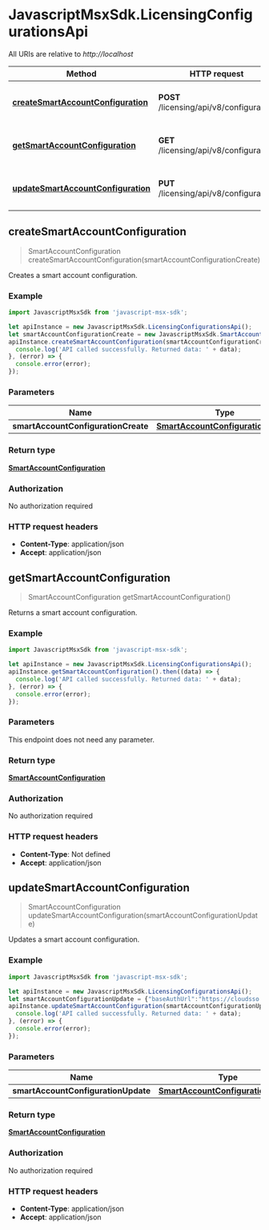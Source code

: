 # JavascriptMsxSdk.LicensingConfigurationsApi

All URIs are relative to *http://localhost*

Method | HTTP request | Description
------------- | ------------- | -------------
[**createSmartAccountConfiguration**](LicensingConfigurationsApi.md#createSmartAccountConfiguration) | **POST** /licensing/api/v8/configuration | Creates a smart account configuration.
[**getSmartAccountConfiguration**](LicensingConfigurationsApi.md#getSmartAccountConfiguration) | **GET** /licensing/api/v8/configuration | Returns a smart account configuration.
[**updateSmartAccountConfiguration**](LicensingConfigurationsApi.md#updateSmartAccountConfiguration) | **PUT** /licensing/api/v8/configuration | Updates a smart account configuration.



## createSmartAccountConfiguration

> SmartAccountConfiguration createSmartAccountConfiguration(smartAccountConfigurationCreate)

Creates a smart account configuration.

### Example

```javascript
import JavascriptMsxSdk from 'javascript-msx-sdk';

let apiInstance = new JavascriptMsxSdk.LicensingConfigurationsApi();
let smartAccountConfigurationCreate = new JavascriptMsxSdk.SmartAccountConfigurationCreate(); // SmartAccountConfigurationCreate | 
apiInstance.createSmartAccountConfiguration(smartAccountConfigurationCreate).then((data) => {
  console.log('API called successfully. Returned data: ' + data);
}, (error) => {
  console.error(error);
});

```

### Parameters


Name | Type | Description  | Notes
------------- | ------------- | ------------- | -------------
 **smartAccountConfigurationCreate** | [**SmartAccountConfigurationCreate**](SmartAccountConfigurationCreate.md)|  | 

### Return type

[**SmartAccountConfiguration**](SmartAccountConfiguration.md)

### Authorization

No authorization required

### HTTP request headers

- **Content-Type**: application/json
- **Accept**: application/json


## getSmartAccountConfiguration

> SmartAccountConfiguration getSmartAccountConfiguration()

Returns a smart account configuration.

### Example

```javascript
import JavascriptMsxSdk from 'javascript-msx-sdk';

let apiInstance = new JavascriptMsxSdk.LicensingConfigurationsApi();
apiInstance.getSmartAccountConfiguration().then((data) => {
  console.log('API called successfully. Returned data: ' + data);
}, (error) => {
  console.error(error);
});

```

### Parameters

This endpoint does not need any parameter.

### Return type

[**SmartAccountConfiguration**](SmartAccountConfiguration.md)

### Authorization

No authorization required

### HTTP request headers

- **Content-Type**: Not defined
- **Accept**: application/json


## updateSmartAccountConfiguration

> SmartAccountConfiguration updateSmartAccountConfiguration(smartAccountConfigurationUpdate)

Updates a smart account configuration.

### Example

```javascript
import JavascriptMsxSdk from 'javascript-msx-sdk';

let apiInstance = new JavascriptMsxSdk.LicensingConfigurationsApi();
let smartAccountConfigurationUpdate = {"baseAuthUrl":"https://cloudsso.cisco.com/as/token.oauth2","contentType":"application/x-www-form-urlencoded","grantType":"client_credentials","clientId":"client_id","clientSecret":"client_secret"}; // SmartAccountConfigurationUpdate | 
apiInstance.updateSmartAccountConfiguration(smartAccountConfigurationUpdate).then((data) => {
  console.log('API called successfully. Returned data: ' + data);
}, (error) => {
  console.error(error);
});

```

### Parameters


Name | Type | Description  | Notes
------------- | ------------- | ------------- | -------------
 **smartAccountConfigurationUpdate** | [**SmartAccountConfigurationUpdate**](SmartAccountConfigurationUpdate.md)|  | 

### Return type

[**SmartAccountConfiguration**](SmartAccountConfiguration.md)

### Authorization

No authorization required

### HTTP request headers

- **Content-Type**: application/json
- **Accept**: application/json


